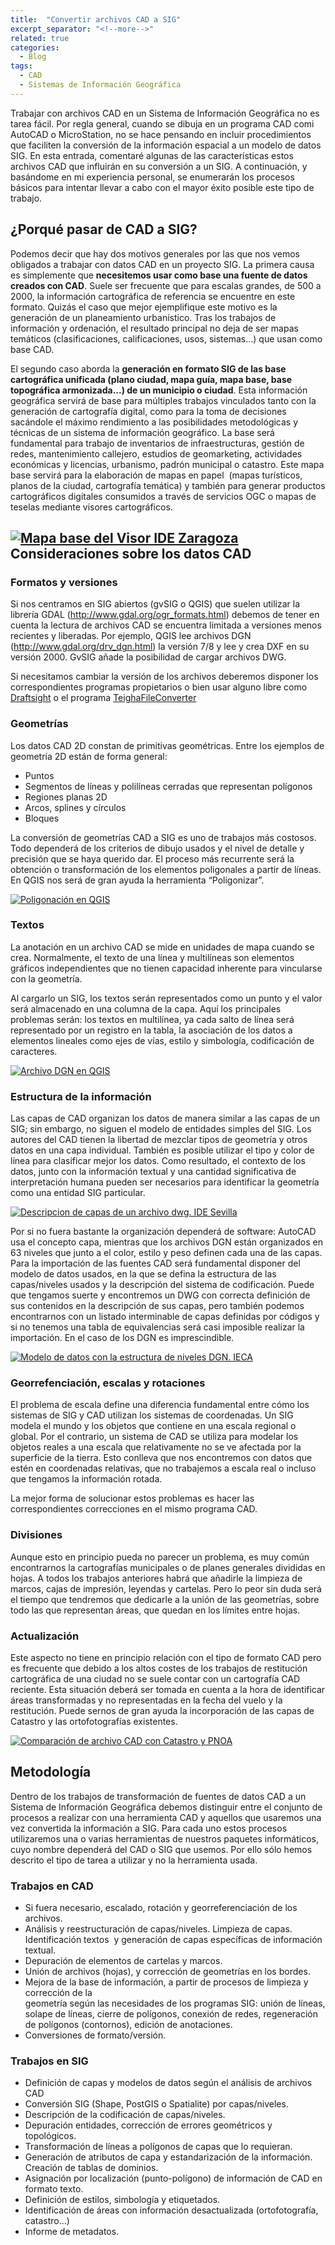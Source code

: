 ```yaml
---
title:  "Convertir archivos CAD a SIG"
excerpt_separator: "<!--more-->"
related: true
categories: 
  - Blog
tags:
  - CAD
  - Sistemas de Información Geográfica
---
```


Trabajar con archivos CAD en un Sistema de Información Geográfica no es tarea fácil. Por regla general, cuando se dibuja en un programa CAD comi AutoCAD o MicroStation, no se hace pensando en incluir procedimientos que faciliten la conversión de la información espacial a un modelo de datos SIG. En esta entrada, comentaré algunas de las características estos archivos CAD que influirán en su conversión a un SIG. A continuación, y basándome en mi experiencia personal, se enumerarán los procesos básicos para intentar llevar a cabo con el mayor éxito posible este tipo de trabajo.
<!--more-->
## ¿Porqué pasar de CAD a SIG?

Podemos decir que hay dos motivos generales por las que nos vemos obligados a trabajar con datos CAD en un proyecto SIG. La primera causa es simplemente que **necesitemos usar como base una fuente de datos creados con CAD**. Suele ser frecuente que para escalas grandes, de 500 a 2000, la información cartográfica de referencia se encuentre en este formato. Quizás el caso que mejor ejemplifique este motivo es la generación de un planeamiento urbanístico. Tras los trabajos de información y ordenación, el resultado principal no deja de ser mapas temáticos (clasificaciones, calificaciones, usos, sistemas…) que usan como base CAD.

El segundo caso aborda la **generación en formato SIG de las base cartográfica unificada (plano ciudad, mapa guía, mapa base, base topográfica armonizada...) de un municipio o ciudad**. Esta información geográfica servirá de base para múltiples trabajos vinculados tanto con la generación de cartografía digital, como para la toma de decisiones sacándole el máximo rendimiento a las posibilidades metodológicas y técnicas de un sistema de información geográfico. La base será fundamental para trabajo de inventarios de infraestructuras, gestión de redes, mantenimiento callejero, estudios de geomarketing, actividades económicas y licencias, urbanismo, padrón municipal o catastro. Este mapa base servirá para la elaboración de mapas en papel  (mapas turísticos, planos de la ciudad, cartografía temática) y también para generar productos cartográficos digitales consumidos a través de servicios OGC o mapas de teselas mediante visores cartográficos.

## [![Mapa base del Visor IDE Zaragoza](https://c1.staticflickr.com/9/8491/28561488600_5528897c40_b.jpg)](https://www.flickr.com/photos/115384326@N07/28561488600/in/dateposted-public/ "virsorzaragoza")  Consideraciones sobre los datos CAD

### Formatos y versiones

Si nos centramos en SIG abiertos (gvSIG o QGIS) que suelen utilizar la librería GDAL (http://www.gdal.org/ogr_formats.html) debemos de tener en cuenta la lectura de archivos CAD se encuentra limitada a versiones menos recientes y liberadas. Por ejemplo, QGIS lee archivos DGN (http://www.gdal.org/drv_dgn.html) la versión 7/8 y lee y crea DXF en su versión 2000\. GvSIG añade la posibilidad de cargar archivos DWG.

Si necesitamos cambiar la versión de los archivos deberemos disponer los correspondientes programas propietarios o bien usar alguno libre como [Draftsight](http://www.3ds.com/es/productos-y-servicios/draftsight/) o el programa [TeighaFileConverter](https://www.opendesign.com/guestfiles/TeighaFileConverter)

### Geometrías

Los datos CAD 2D constan de primitivas geométricas. Entre los ejemplos de geometría 2D están de forma general:

*   Puntos
*   Segmentos de líneas y polilíneas cerradas que representan polígonos
*   Regiones planas 2D
*   Arcos, splines y círculos
*   Bloques

La conversión de geometrías CAD a SIG es uno de trabajos más costosos. Todo dependerá de los criterios de dibujo usados y el nivel de detalle y precisión que se haya querido dar. El proceso más recurrente será la obtención o transformación de los elementos poligonales a partir de líneas. En QGIS nos será de gran ayuda la herramienta “Poligonizar”.  

[![Poligonación en QGIS](https://c7.staticflickr.com/9/8124/28814587846_c1f298f5fa.jpg)](https://www.flickr.com/photos/115384326@N07/28814587846/in/dateposted-public/ "poligonacion") 

### Textos

La anotación en un archivo CAD se mide en unidades de mapa cuando se crea. Normalmente, el texto de una línea y multilíneas son elementos gráficos independientes que no tienen capacidad inherente para vincularse con la geometría.

Al cargarlo un SIG, los textos serán representados como un punto y el valor será almacenado en una columna de la capa. Aquí los principales problemas serán: los textos en multilínea, ya cada salto de línea será representado por un registro en la tabla, la asociación de los datos a elementos lineales como ejes de vías, estilo y simbología, codificación de caracteres.  

[![Archivo DGN en QGIS](https://c3.staticflickr.com/9/8632/28561489330_f2b2af8c41_b.jpg)](https://www.flickr.com/photos/115384326@N07/28561489330/in/dateposted-public/ "Archivo DGN en QGIS") 

### Estructura de la información

Las capas de CAD organizan los datos de manera similar a las capas de un SIG; sin embargo, no siguen el modelo de entidades simples del SIG. Los autores del CAD tienen la libertad de mezclar tipos de geometría y otros datos en una capa individual. También es posible utilizar el tipo y color de línea para clasificar mejor los datos. Como resultado, el contexto de los datos, junto con la información textual y una cantidad significativa de interpretación humana pueden ser necesarios para identificar la geometría como una entidad SIG particular.

[![Descripcion de capas de un archivo dwg. IDE Sevilla](https://c3.staticflickr.com/9/8292/28561670770_f3c6fa7815_b.jpg)](https://www.flickr.com/photos/115384326@N07/28561670770/in/dateposted-public/ "Descripcion de capas de un archivo dwg. IDE Sevilla")

Por si no fuera bastante la organización dependerá de software: AutoCAD usa el concepto capa, mientras que los archivos DGN están organizados en 63 niveles que junto a el color, estilo y peso definen cada una de las capas. Para la importación de las fuentes CAD será fundamental disponer del modelo de datos usados, en la que se defina la estructura de las capas/niveles usados y la descripción del sistema de codificación. Puede que tengamos suerte y encontremos un DWG con correcta definición de sus contenidos en la descripción de sus capas, pero también podemos encontrarnos con un listado interminable de capas definidas por códigos y si no tenemos una tabla de equivalencias será casi imposible realizar la importación. En el caso de los DGN es imprescindible.

[![Modelo de datos con la estructura de niveles DGN. IECA](https://c3.staticflickr.com/8/7651/28814722626_1741378a91_b.jpg)](https://www.flickr.com/photos/115384326@N07/28814722626/in/dateposted-public/ "Modelo de datos con la estructura de niveles DGN. IECA") 

### Georrefenciación, escalas y rotaciones

El problema de escala define una diferencia fundamental entre cómo los sistemas de SIG y CAD utilizan los sistemas de coordenadas. Un SIG modela el mundo y los objetos que contiene en una escala regional o global. Por el contrario, un sistema de CAD se utiliza para modelar los objetos reales a una escala que relativamente no se ve afectada por la superficie de la tierra. Esto conlleva que nos encontremos con datos que estén en coordenadas relativas, que no trabajemos a escala real o incluso que tengamos la información rotada.  

La mejor forma de solucionar estos problemas es hacer las correspondientes correcciones en el mismo programa CAD.

### Divisiones

Aunque esto en principio pueda no parecer un problema, es muy común encontrarnos la cartografías municipales o de planes generales divididas en hojas. A todos los trabajos anteriores habrá que añadirle la limpieza de marcos, cajas de impresión, leyendas y cartelas. Pero lo peor sin duda será el tiempo que tendremos que dedicarle a la unión de las geometrías, sobre todo las que representan áreas, que quedan en los límites entre hojas.

### Actualización

Este aspecto no tiene en principio relación con el tipo de formato CAD pero es frecuente que debido a los altos costes de los trabajos de restitución cartográfica de una ciudad no se suele contar con un cartografía CAD reciente. Esta situación deberá ser tomada en cuenta a la hora de identificar áreas transformadas y no representadas en la fecha del vuelo y la restitución. Puede sernos de gran ayuda la incorporación de las capas de Catastro y las ortofotografías existentes.

[![Comparación de archivo CAD con Catastro y PNOA](https://c6.staticflickr.com/9/8306/28231314053_d87c304074_b.jpg)](https://www.flickr.com/photos/115384326@N07/28231314053/in/dateposted-public/ "Comparación de archivo CAD con Catastro y PNOA") 

## Metodología

Dentro de los trabajos de transformación de fuentes de datos CAD a un Sistema de Información Geográfica debemos distinguir entre el conjunto de procesos a realizar con una herramienta CAD y aquellos que usaremos una vez convertida la información a SIG. Para cada uno estos procesos utilizaremos una o varias herramientas de nuestros paquetes informáticos, cuyo nombre dependerá del CAD o SIG que usemos. Por ello sólo hemos descrito el tipo de tarea a utilizar y no la herramienta usada.

### Trabajos en CAD

*   Si fuera necesario, escalado, rotación y georreferenciación de los archivos.
*   Análisis y reestructuración de capas/niveles. Limpieza de capas. Identificación textos  y generación de capas específicas de información textual.
*   Depuración de elementos de cartelas y marcos.
*   Unión de archivos (hojas), y corrección de geometrías en los bordes.
*   Mejora de la base de información, a partir de procesos de limpieza y corrección de la  
    geometría según las necesidades de los programas SIG: unión de líneas, solape de líneas, cierre de polígonos, conexión de redes, regeneración de polígonos (contornos), edición de anotaciones.
*   Conversiones de formato/versión.

### Trabajos en SIG

*   Definición de capas y modelos de datos según el análisis de archivos CAD
*   Conversión SIG (Shape, PostGIS o Spatialite) por capas/niveles.
*   Descripción de la codificación de capas/niveles.
*   Depuración entidades, corrección de errores geométricos y topológicos.
*   Transformación de líneas a polígonos de capas que lo requieran.
*   Generación de atributos de capa y estandarización de la información. Creación de tablas de dominios.
*   Asignación por localización (punto-polígono) de información de CAD en formato texto.
*   Definición de estilos, simbología y etiquetados.
*   Identificación de áreas con información desactualizada (ortofotografía, catastro...)
*   Informe de metadatos.
        
